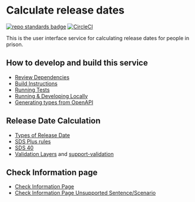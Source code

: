 
# Calculate release dates

[![repo standards badge](https://img.shields.io/badge/dynamic/json?color=blue&style=for-the-badge&logo=github&label=MoJ%20Compliant&query=%24.data%5B%3F%28%40.name%20%3D%3D%20%22calculate-release-dates%22%29%5D.status&url=https%3A%2F%2Foperations-engineering-reports.cloud-platform.service.justice.gov.uk%2Fgithub_repositories)](https://operations-engineering-reports.cloud-platform.service.justice.gov.uk/github_repositories#calculate-release-dates "Link to report")
[![CircleCI](https://circleci.com/gh/ministryofjustice/calculate-release-dates/tree/main.svg?style=svg)](https://circleci.com/gh/ministryofjustice/calculate-release-dates)

This is the user interface service for calculating release dates for people in prison.

## How to develop and build this service

* [Review Dependencies](docs/dependencies.md)
* [Build Instructions](docs/build.md)
* [Running Tests](docs/tests.md)
* [Running & Developing Locally](docs/development.md)
* [Generating types from OpenAPI](docs/generating-openapi.md)

## Release Date Calculation

* [Types of Release Date](docs/release-date-types.md)
* [SDS Plus rules](docs/sds-plus.md)
* [SDS 40](docs/sds-40.md)
* [Validation Layers](docs/validation-layers.md) and [support-validation](docs/support-validation.md)


## Check Information page

* [Check Information Page](docs/check-information-page.md)
* [Check Information Page Unsupported Sentence/Scenario](docs/check-information-unsupported-sentence.md)